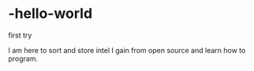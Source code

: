 # -hello-world
first try

I am here to sort and store intel I gain from open source and learn how to  program. 
